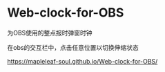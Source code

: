 # Web-clock-for-OBS
为OBS使用的整点报时弹窗时钟

在obs的交互栏中，点击任意位置以切换伸缩状态

https://mapleleaf-soul.github.io/Web-clock-for-OBS/
